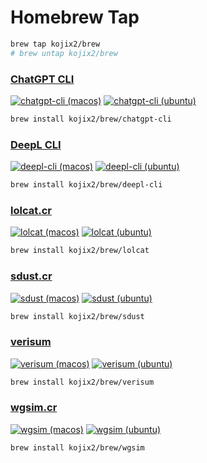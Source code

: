 # Homebrew Tap

```sh
brew tap kojix2/brew
# brew untap kojix2/brew
```

### [ChatGPT CLI](https://github.com/kojix2/chatgpt-cli)

[![chatgpt-cli (macos)](https://github.com/kojix2/homebrew-brew/actions/workflows/chatgpt-cli-macos.yml/badge.svg)](https://github.com/kojix2/homebrew-brew/actions/workflows/chatgpt-cli-macos.yml)
[![chatgpt-cli (ubuntu)](https://github.com/kojix2/homebrew-brew/actions/workflows/chatgpt-cli-ubuntu.yml/badge.svg)](https://github.com/kojix2/homebrew-brew/actions/workflows/chatgpt-cli-ubuntu.yml)

```sh
brew install kojix2/brew/chatgpt-cli
```

### [DeepL CLI](https://github.com/kojix2/deepl-cli)

[![deepl-cli (macos)](https://github.com/kojix2/homebrew-brew/actions/workflows/deepl-cli-macos.yml/badge.svg)](https://github.com/kojix2/homebrew-brew/actions/workflows/deepl-cli-macos.yml)
[![deepl-cli (ubuntu)](https://github.com/kojix2/homebrew-brew/actions/workflows/deepl-cli-ubuntu.yml/badge.svg)](https://github.com/kojix2/homebrew-brew/actions/workflows/deepl-cli-ubuntu.yml)

```sh
brew install kojix2/brew/deepl-cli
```

### [lolcat.cr](https://github.com/kojix2/lolcat.cr)

[![lolcat (macos)](https://github.com/kojix2/homebrew-brew/actions/workflows/lolcat-macos.yml/badge.svg)](https://github.com/kojix2/homebrew-brew/actions/workflows/lolcat-macos.yml)
[![lolcat (ubuntu)](https://github.com/kojix2/homebrew-brew/actions/workflows/lolcat-ubuntu.yml/badge.svg)](https://github.com/kojix2/homebrew-brew/actions/workflows/lolcat-ubuntu.yml)

```sh
brew install kojix2/brew/lolcat
```

### [sdust.cr](https://github.com/kojix2/sdust.cr)

[![sdust (macos)](https://github.com/kojix2/homebrew-brew/actions/workflows/sdust-macos.yml/badge.svg)](https://github.com/kojix2/homebrew-brew/actions/workflows/sdust-macos.yml)
[![sdust (ubuntu)](https://github.com/kojix2/homebrew-brew/actions/workflows/sdust-ubuntu.yml/badge.svg)](https://github.com/kojix2/homebrew-brew/actions/workflows/sdust-ubuntu.yml)

```sh
brew install kojix2/brew/sdust
```

### [verisum](https://github.com/kojix2/verisum)

[![verisum (macos)](https://github.com/kojix2/homebrew-brew/actions/workflows/verisum-macos.yml/badge.svg)](https://github.com/kojix2/homebrew-brew/actions/workflows/verisum-macos.yml)
[![verisum (ubuntu)](https://github.com/kojix2/homebrew-brew/actions/workflows/verisum-ubuntu.yml/badge.svg)](https://github.com/kojix2/homebrew-brew/actions/workflows/verisum-ubuntu.yml)

```sh
brew install kojix2/brew/verisum
```

### [wgsim.cr](https://github.com/kojix2/wgsim.cr)

[![wgsim (macos)](https://github.com/kojix2/homebrew-brew/actions/workflows/wgsim-macos.yml/badge.svg)](https://github.com/kojix2/homebrew-brew/actions/workflows/wgsim-macos.yml)
[![wgsim (ubuntu)](https://github.com/kojix2/homebrew-brew/actions/workflows/wgsim-ubuntu.yml/badge.svg)](https://github.com/kojix2/homebrew-brew/actions/workflows/wgsim-ubuntu.yml)

```sh
brew install kojix2/brew/wgsim
```

